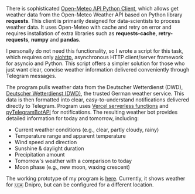 There is sophisticated [Open-Meteo API Python Client](https://pypi.org/project/openmeteo-requests/), which allows get weather data from the Open-Meteo Weather API based on Python library **requests**. This client is primarily designed for data-scientists to process weather data. It uses Open-Meteo with cache and retry on error and requires installation of extra libraries such as **requests-cache**, **retry-requests**, **numpy** and **pandas**.

I personally do not need this functionality, so I wrote a script for this task, which requires only [aiohttp](https://pypi.org/project/aiohttp/), asynchronous HTTP client/server framework for asyncio and Python. This script offers a simpler solution for those who just want clear, concise weather information delivered conveniently through Telegram messages.

The program pulls weather data from the Deutscher Wetterdienst (DWD), [Deutscher Wetterdienst (DWD)](https://www.dwd.de), the trusted German weather service. This data is then formatted into clear, easy-to-understand notifications delivered directly to Telegram. Program uses [Vercel serverless functions](https://vercel.com/docs/functions/runtimes/python) and [pyTelegramBotAPI](https://pypi.org/project/pyTelegramBotAPI/) for notifications. The resulting weather bot provides detailed information for today and tomorrow, including:

- Current weather conditions (e.g., clear, partly cloudy, rainy)
- Temperature range and apparent temperature
- Wind speed and direction
- Sunshine & daylight duration
- Precipitation amount
- Tomorrow's weather with a comparison to today
- Moon phase (e.g., new moon, waxing crescent)

The working prototype of my program is [here](https://t.me/slw287r_bot). Currently, it shows weather for 🇺🇦 Dnipro, but can be configured for a different location.
